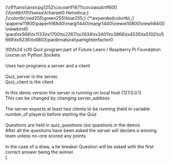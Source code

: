 {\rtf1\ansi\ansicpg1252\cocoartf1671\cocoasubrtf600
{\fonttbl\f0\fswiss\fcharset0 Helvetica;}
{\colortbl;\red255\green255\blue255;}
{\*\expandedcolortbl;;}
\paperw11900\paperh16840\margl1440\margr1440\vieww10800\viewh8400\viewkind0
\pard\tx566\tx1133\tx1700\tx2267\tx2834\tx3401\tx3968\tx4535\tx5102\tx5669\tx6236\tx6803\pardirnatural\partightenfactor0

\f0\fs24 \cf0 Quiz program part of Future Learn / Raspberry Pi Foundation course on Python Sockets\
\
Uses two programs a server and a client\
\
Quiz_server is the server.\
Quiz_client is the client\
\
In this demo version the server is running on local host (127.0.0.1)\
This can be changed by changing server_address\
\
The server expects at least two clients to be running (held in variable number_of players) before starting the Quiz\
\
Questions are held in quiz_questions (six questions in the demo)\
 After all the questions have been asked the server will declare a winning team unless no-one scored any points.\
\
In the case of a draw, a tie breaker Question will be asked with the first correct answer being the winner.\
}